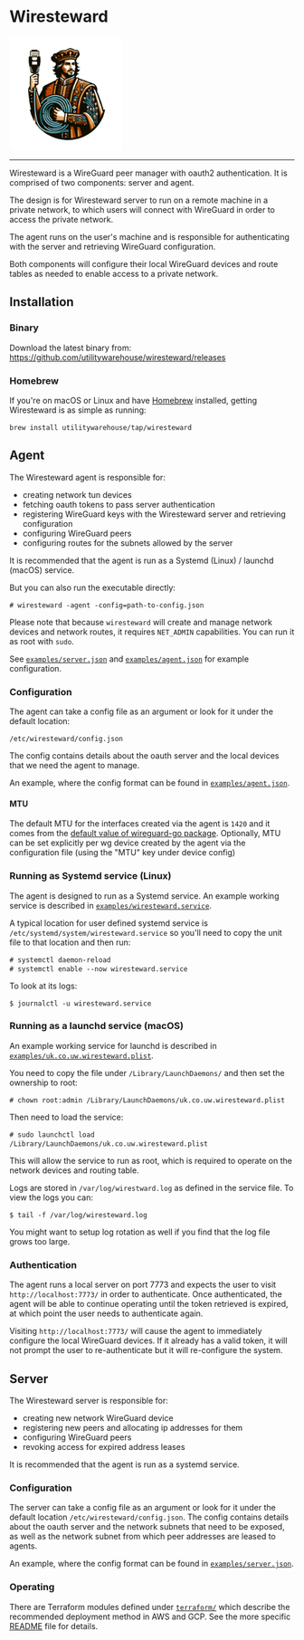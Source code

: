 # Wiresteward

<img src="./logo.png" width="200"/>

---

Wiresteward is a WireGuard peer manager with oauth2 authentication. It is
comprised of two components: server and agent.

The design is for Wiresteward server to run on a remote machine in a private
network, to which users will connect with WireGuard in order to access the
private network.

The agent runs on the user's machine and is responsible for authenticating with
the server and retrieving WireGuard configuration.

Both components will configure their local WireGuard devices and route tables
as needed to enable access to a private network.

## Installation

### Binary

Download the latest binary from:
https://github.com/utilitywarehouse/wiresteward/releases

### Homebrew

If you're on macOS or Linux and have [Homebrew](https://brew.sh/) installed,
getting Wiresteward is as simple as running:

```
brew install utilitywarehouse/tap/wiresteward
```

## Agent

The Wiresteward agent is responsible for:

- creating network tun devices
- fetching oauth tokens to pass server authentication
- registering WireGuard keys with the Wiresteward server and retrieving configuration
- configuring WireGuard peers
- configuring routes for the subnets allowed by the server

It is recommended that the agent is run as a Systemd (Linux) / launchd (macOS)
service.

But you can also run the executable directly:

```console
# wiresteward -agent -config=path-to-config.json
```

Please note that because `wiresteward` will create and manage network devices
and network routes, it requires `NET_ADMIN` capabilities. You can run it as
root with `sudo`.

See [`examples/server.json`](./examples/server.json) and
[`examples/agent.json`](./examples/agent.json) for example configuration.


### Configuration

The agent can take a config file as an argument or look for it under the
default location:

```
/etc/wiresteward/config.json
```

The config contains details about the oauth server and the local devices that
we need the agent to manage.

An example, where the config format can be found in
[`examples/agent.json`](./examples/agent.json).

#### MTU

The default MTU for the interfaces created via the agent is `1420` and it comes
from the [default value of wireguard-go
package](https://git.zx2c4.com/wireguard-go/tree/device/tun.go#n14).
Optionally, MTU can be set explicitly per wg device created by the agent via
the configuration file (using the "MTU" key under device config)

### Running as Systemd service (Linux)

The agent is designed to run as a Systemd service. An example working service
is described in
[`examples/wiresteward.service`](./examples/wiresteward.service).

A typical location for user defined systemd service is
`/etc/systemd/system/wiresteward.service` so you'll need to copy the unit file
to that location and then run:

```console
# systemctl daemon-reload
# systemctl enable --now wiresteward.service
```

To look at its logs:

```console
$ journalctl -u wiresteward.service
```

### Running as a launchd service (macOS)

An example working service for launchd is described in
[`examples/uk.co.uw.wiresteward.plist`](./examples/uk.co.uw.wiresteward.plist).

You need to copy the file under `/Library/LaunchDaemons/` and then set the
ownership to root:

```console
# chown root:admin /Library/LaunchDaemons/uk.co.uw.wiresteward.plist
```

Then need to load the service:

```console
# sudo launchctl load /Library/LaunchDaemons/uk.co.uw.wiresteward.plist
```

This will allow the service to run as root, which is required to operate on the
network devices and routing table.

Logs are stored in `/var/log/wirestward.log` as defined in the service file. To
view the logs you can:

```console
$ tail -f /var/log/wiresteward.log
```

You might want to setup log rotation as well if you find that the log file
grows too large.

### Authentication

The agent runs a local server on port 7773 and expects the user to visit
`http://localhost:7773/` in order to authenticate. Once authenticated, the
agent will be able to continue operating until the token retrieved is expired,
at which point the user needs to authenticate again.

Visiting `http://localhost:7773/` will cause the agent to immediately configure
the local WireGuard devices. If it already has a valid token, it will not prompt
the user to re-authenticate but it will re-configure the system.

## Server

The Wiresteward server is responsible for:

- creating new network WireGuard device
- registering new peers and allocating ip addresses for them
- configuring WireGuard peers
- revoking access for expired address leases

It is recommended that the agent is run as a systemd service.

### Configuration

The server can take a config file as an argument or look for it under the
default location `/etc/wiresteward/config.json`. The config contains details
about the oauth server and the network subnets that need to be exposed, as well
as the network subnet from which peer addresses are leased to agents.

An example, where the config format can be found in
[`examples/server.json`](./examples/server.json).

### Operating

There are Terraform modules defined under [`terraform/`](./terraform) which
describe the recommended deployment method in AWS and GCP. See the more specific
[README](./terraform/README.md) file for details.
